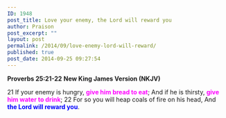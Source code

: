 ```yaml
---
ID: 1948
post_title: Love your enemy, the Lord will reward you
author: Praison
post_excerpt: ""
layout: post
permalink: /2014/09/love-enemy-lord-will-reward/
published: true
post_date: 2014-09-25 09:27:54
---
```

<strong>Proverbs 25:21-22</strong>
<strong> New King James Version (NKJV)</strong>

21 If your enemy is hungry, <span style="color: #ff00ff;"><strong>give him bread to eat</strong></span>;
And if he is thirsty, <span style="color: #ff00ff;"><strong>give him water to drink</strong></span>;
22 For so you will heap coals of fire on his head,
And <span style="color: #0000ff;"><strong>the Lord will reward you</strong></span>.